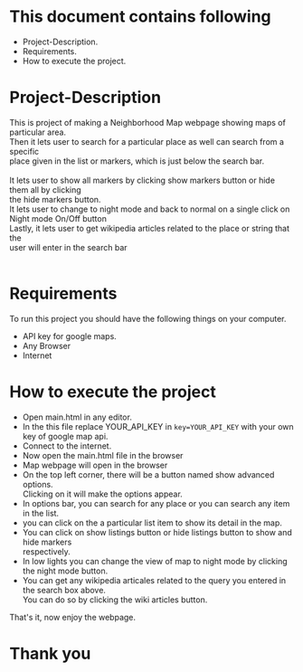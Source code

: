# This document contains following

-  Project-Description.
-  Requirements.
-  How to execute the project.

# Project-Description
This is project of making a Neighborhood Map webpage showing maps of particular area.<br>
Then it lets user to search for a particular place as well can search from a specific<br>
place given in the list or markers, which is just below the search bar.<br>
<br>
It lets user to show all markers by clicking show markers button or hide them all by clicking<br>
the hide markers button.<br>
It lets user to change to night mode and back to normal on a single click on Night mode On/Off button<br>
Lastly, it lets user to get wikipedia articles related to the place or string that the <br>
user will enter in the search bar <br>
<br>

# Requirements
To run this project you should have the following things on your computer.<br>
	
- API key for google maps.
- Any Browser
- Internet


# How to execute the project

- Open main.html in any editor.	
- In the this file replace YOUR_API_KEY in `key=YOUR_API_KEY` with your own key of google map api.
- Connect to the internet.
- Now open the main.html file in the browser
- Map webpage will open in the browser
- On the top left corner, there will be a button named show advanced options.<br>
	Clicking on it will make the options appear.
- In options bar, you can search for any place or you can search any item in the list.
- you can click on the a particular list item to show its detail in the map.
- You can click on show listings button or hide listings button to show and hide markers<br>
		respectively.
- In low lights you can change the view of map to night mode by clicking the night mode button.
- You can get any wikipedia articales related to the query you entered in the search box above.<br>
		You can do so by clicking the wiki articles button.

That's it, now enjoy the webpage.<br>

# Thank you
